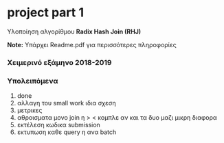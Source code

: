 # project part 1

Υλοποίηση αλγορίθμου **Radix Hash Join (RHJ)**

**Note:** Υπάρχει Readme.pdf για περισσότερες πληροφορίες

### Χειμερινό εξάμηνο 2018-2019

### Υπολειπόμενα ###

1) done
2) αλλαγη του small work ιδια σχεση
3) μετρικες
4) αθροισματα μονο join η > < κομπλε αν και τα δυο μαζι μικρη διαφορα
5) εκτέλεση κωδικα submission
6) εκτυπωση καθε query η ανα batch
